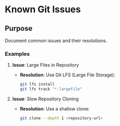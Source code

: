 # Known Git Issues

## Purpose
Document common issues and their resolutions.

### Examples
1. **Issue**: Large Files in Repository
   - **Resolution**: Use Git LFS (Large File Storage):
     ```bash
     git lfs install
     git lfs track "*.largefile"
     ```

2. **Issue**: Slow Repository Cloning
   - **Resolution**: Use a shallow clone:
     ```bash
     git clone --depth 1 <repository-url>
     ```

